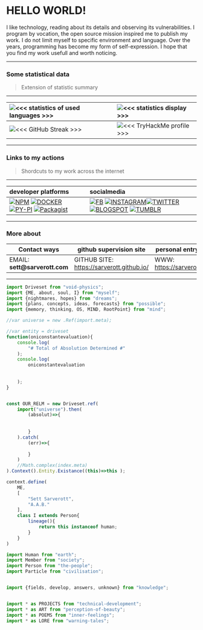 # HELLO WORLD!

I like technology, reading about its details and observing its vulnerabilities. 
I program by vocation, the open source mission inspired me to publish my work. 
I do not limit myself to specific environment and language. 
Over the years, programming has become my form of self-expression. 
I hope that you find my work usefull and worth noticing.

---

### Some statistical data 

> Extension of statistic summary

---
| ![`<<< statistics of used languages >>>`][use-of-languages-statistics] | ![`<<< statistics display >>>`][main-raport-stats] |
| :--- | :--- |
| ![`<<< GitHub Streak >>>`][combo-stats] | ![`<<< TryHackMe profile >>>`][tryhackme] |

---
  
### Links to my actions  
> Shordcuts to my work across the internet

---

| developer platforms | socialmedia 
| :--- | :--- |
| [![NPM][npm-button]][npm-link] [![DOCKER][docker-button]][docker-link] [![PY-PI][pip-button]][pip-link] [![Packagist][composer-button]][composer-link] | [![FB][facebook-button]][facebook-link] [![INSTAGRAM][instagram-button]][instagram-link][![TWITTER][twitter-button]][twitter-link] [![BLOGSPOT][blogspot-button]][blogspot-link] [![TUMBLR][tumblr-button]][tumblr-link] |

---

### More about
| Contact ways | github supervision site | personal entry www |
| --- | --- | --- |
| EMAIL: __sett@sarverott.com__ | GITHUB SITE: https://sarverott.github.io/ | WWW: https://sarverott.com/ |

---

```js
import Driveset from "void-physics";
import {ME, about, soul, I} from "myself";
import {nightmares, hopes} from "dreams";
import {plans, concepts, ideas, forecasts} from "possible";
import {memory, thinking, OS, MIND, RootPoint} from "mind";

//var universe = new .Ref(import.meta);

//var entity = driveset
function(oniconstantevaluation){
	console.log(
		"# Total of Absolution Determined #"
	);
	console.log(
		oniconstantevaluation
		
		
	);
}


const OUR_RELM = new Driveset.ref(
	import("universe").then(
		(absolut)=>{
			
			
		}
	).catch(
		(err)=>{
			
		}
	)
	//Math.complex(index.meta)
).Context().Entity.Existance((this)=>this );

context.define(
	ME,
	[
		"Sett Sarverott",
		"A.A.B."
	],
	class I extends Person{
		lineage(){
			return this instanceof human;
		}
	}
)

import Human from "earth";
import Member from "society";
import Person from "the-people";
import Particle from "civilisation";


import {fields, develop, answers, unknown} from "knowledge";


import * as PROJECTS from "technical-development";
import * as ART from "perception-of-beauty";
import * as POEMS from "inner-feelings";
import * as LORE from "warning-tales";


```



[reddit-button]: https://img.shields.io/badge/Reddit-%23FF4500.svg?style=for-the-badge&logo=Reddit&logoColor=white
[reddit-link]: https://www.reddit.com/user/sarverott/
[facebook-button]: https://img.shields.io/badge/Facebook-1877F2.svg?style=for-the-badge&logo=Facebook&logoColor=white
[facebook-link]: https://www.facebook.com/sarverott
[instagram-button]: https://img.shields.io/badge/Instagram-E4405F.svg?style=for-the-badge&logo=Instagram&logoColor=white
[instagram-link]: https://www.instagram.com/sarverott/
[twitter-button]: https://img.shields.io/badge/Twitter-0D80D8.svg?style=for-the-badge&logo=X&logoColor=white
[twitter-link]: https://x.com/sarverott
[tumblr-button]: https://img.shields.io/badge/Tumblr-36465D.svg?style=for-the-badge&logo=Tumblr&logoColor=white
[tumblr-link]: https://sarverott.tumblr.com/
[blogspot-button]: https://img.shields.io/badge/Blogspot-FF5722.svg?style=for-the-badge&logo=Blogger&logoColor=white
[blogspot-link]:https://sarverott.blogspot.com/
[npm-button]: https://badgen.net/badge/icon/sarverott?icon=npm&color=red&label=NPM%20packages&labelColor=black
[npm-link]: https://www.npmjs.com/~sarverott
[docker-button]: https://badgen.net/badge/icon/sarverott?icon=docker&color=red&label=Docker%20containers&labelColor=black
[docker-link]: https://hub.docker.com/u/sarverott
[pip-button]: https://badgen.net/badge/icon/sarverott?icon=pypi&color=red&label=PyPi%20packages&labelColor=black
[pip-link]: https://pypi.org/user/sarverott/
[composer-button]: https://badgen.net/badge/icon/sarverott?icon=php&color=red&label=Composer%20packages&labelColor=black
[composer-link]: https://packagist.org/users/Sarverott/
[tryhackme]:  https://tryhackme-badges.s3.amazonaws.com/sarverott.png
[combo-stats]: https://streak-stats.demolab.com?user=sarverott&theme=shadow-red&text_color=888888
[main-raport-stats]: https://github-readme-stats.vercel.app/api?username=sarverott&show_icons=true&rank_icon=github&theme=shadow_red&include_all_commits=true
[use-of-languages-statistics]: https://github-readme-stats.vercel.app/api/top-langs/?username=sarverott&langs_count=8&theme=shadow_red&layout=compact&text_color=888888
